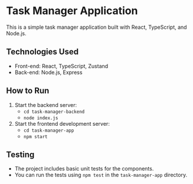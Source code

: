 # Task Manager Application

This is a simple task manager application built with React, TypeScript, and Node.js.

## Technologies Used

*   Front-end: React, TypeScript, Zustand
*   Back-end: Node.js, Express

## How to Run

1.  Start the backend server:
    *   `cd task-manager-backend`
    *   `node index.js`
2.  Start the frontend development server:
    *   `cd task-manager-app`
    *   `npm start`

## Testing

* The project includes basic unit tests for the components. 
* You can run the tests using `npm test` in the `task-manager-app` directory.